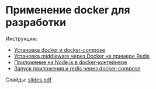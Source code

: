 # Применение docker для разработки

Инструкции:

* [Установка docker и docker-compose](01_install)
* [Установка middleware через Docker на примере Redis](02_install_redis)
* [Приложение на Node.js в docker-контейнере](03_node_app)
* [Запуск приложения и redis через docker-compose](04_docker_compose)

Слайды: [slides.pdf](slides.pdf)
